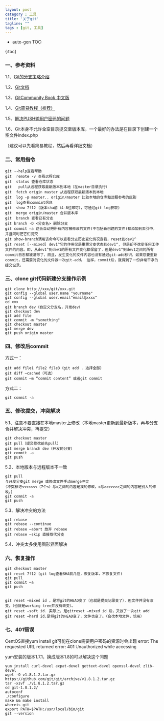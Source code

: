 ```yaml
---
layout: post
category : 工具
title: '关于git'
tagline: ""
tags : [git, 工具]
---
```


* auto-gen TOC:

{:toc}

### 一、参考资料

1.1、[Git的分支策略介绍](http://www.ruanyifeng.com/blog/2012/07/git.html)

1.2、[Git文档](http://git-scm.com/book)

1.3、[GitCommunity Book 中文版](http://gitbook.liuhui998.com/index.html)

1.4、[Git简易教程（推荐）](http://www.bootcss.com/p/git-guide/ )

1.5、[解决PUSH输用户密码的问题](http://m.blog.csdn.net/blog/twlkyao/17383703)

1.6、Git本身不允许全空目录提交至版本库，一个最好的办法是在目录下创建一个空文件index.php

（建议可以先看简易教程，然后再看详细文档）

<!--break-->

### 二、常用指令

	git --help查看帮助
	git  remote -v 查看远程仓库
	git  status 查看仓库状态
	git   pull从远程获取最新版本到本地（在master目录执行）
	git  fetch origin master 从远程获取最新版本到本地
	git  log -p master.. origin/master 比较本地的仓库和远程参考的区别
	git  log查看commint信息
	git  show 7f12 (版本sha前（4-8位即可），可通过git log获取)
	git  merge origin/master 合并版本库
	git  branch 查看已有分支
	git branch -D <分支名> 删除分支
	git commit –a 这会自动把所有内容被修改的文件(不包括新创建的文件)都添加到索引中，并且同时把它们提交
	git show-branch调用该命令可以查看分支历史变化情况查看，reset到dev1^
	git reset [--mixed] dev1^它的作用仅是重置分支状态到dev1^, 但是却不改变任何工作文件的内容。即，从dev1^到dev1的所有文件变化都保留了，但是dev1^到dev1之间的所有commit日志都被清除了，而且，发生变化的文件内容也没有通过git-add标识，如果您要重新commit，还需要对变化的文件做一次git-add。 这样，commit后，就得到了一份非常干净的提交记录。

### 三、clone git代码新建分支操作示例

	git clone http://xxx/git/xxx.git
	git config --global user.name "yourname"
	git config --global user.email"email@xxxx"
	cd xxx
	git branch dev（自定义分支名，开发dev）
	git checkout dev
	git add file
	git commit -m "something"
	git checkout master
	git merge dev
	git push origin master

### 四、修改后commit

方式一：

	git add file1 file2 file3（git add . 选择全部）
	git diff –cached（可选）
	git commit –m “commit content” 或者git commit

方式二：

	git commit -a

### 五、修改提交，冲突解决

5.1、注意不要直接在本地master上修改（本地master更新到最新版本，再与分支合并解决冲突，再提交）

	git checkout master
	git pull（提交修改前先pull）
	git merge branch dev（开发的分支）
	git commit -a
	git push
 
5.2、本地版本与远程版本不一致

	git pull
	与开发分支git merge 或修改文件手动merge冲突
	(冲突标记<<<<<<<（7个<）与=之间的内容是我的修改，=与>>>>>>>之间的内容是别人的修改。)
	git commit -a
	git push
 
5.3、解决冲突的方法

	git rebase
	git rebase --continue
	git rebase –abort 放弃 rebase
	git rebase –skip 直接取代分支

5.4、冲突太多使用图形界面解决
 
### 六、恢复操作

	git checkout master
	git reset 7f12 (git log查看SHA前几位，恢复版本，不恢复文件)
	git pull
	git commit –a
	git push


	git reset –mixed id ，是将git的HEAD变了（也就是提交记录变了），但文件并没有改变，（也就是working tree并没有改变）。
	git reset –soft id. 实际上，是gitreset –mixed id 后，又做了一次git add
	git reset –hard id.是将git的HEAD变了，文件也变了。（会改本地文件，慎用）

### 七、401错误	

CentOS直接yum install git可能在clone需要用户密码的资源时会出现
error: The requested URL returned error: 401 Unauthorized while accessing

yum安装的版本1.7.1，换成版本1.8的可以解决这个问题

	yum install curl-devel expat-devel gettext-devel openssl-devel zlib-devel
	wget -O v1.8.1.2.tar.gz https://github.com/git/git/archive/v1.8.1.2.tar.gz
	tar -xzvf ./v1.8.1.2.tar.gz
	cd git-1.8.1.2/
	autoconf
	./configure
	make && make install	
	whereis git
	export PATH=$PATH:/usr/local/bin/git
	git --version



